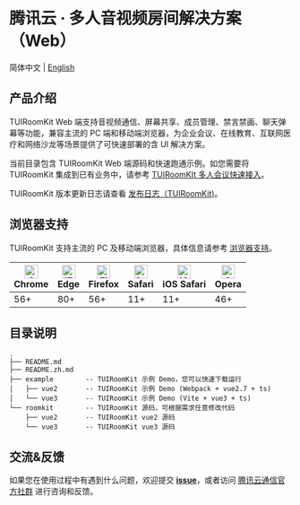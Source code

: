 # 腾讯云 · 多人音视频房间解决方案（Web）

简体中文 | [English](README.md)

## 产品介绍

TUIRoomKit Web 端支持音视频通信、屏幕共享、成员管理、禁言禁画、聊天弹幕等功能，兼容主流的 PC 端和移动端浏览器，为企业会议、在线教育、互联网医疗和网络沙龙等场景提供了可快速部署的含 UI 解决方案。

当前目录包含 TUIRoomKit Web 端源码和快速跑通示例。如您需要将 TUIRoomKit 集成到已有业务中，请参考 [TUIRoomKIt 多人会议快速接入](https://cloud.tencent.com/document/product/647/81962)。

TUIRoomKit 版本更新日志请查看 [发布日志（TUIRoomKit)](https://cloud.tencent.com/document/product/647/90288)。

## 浏览器支持

TUIRoomKit 支持主流的 PC 及移动端浏览器，具体信息请参考 [浏览器支持](https://cloud.tencent.com/document/product/647/17249#.E6.94.AF.E6.8C.81.E7.9A.84.E5.B9.B3.E5.8F.B0)。

| [<img src="https://web.sdk.qcloud.com/trtc/webrtc/assets/logo/chrome_48x48.png" alt="Chrome" width="24px" height="24px" />](http://godban.github.io/browsers-support-badges/)<br/>Chrome | [<img src="https://web.sdk.qcloud.com/trtc/webrtc/assets/logo/edge_48x48.png" alt="IE / Edge" width="24px" height="24px" />](http://godban.github.io/browsers-support-badges/)<br/> Edge | [<img src="https://web.sdk.qcloud.com/trtc/webrtc/assets/logo/firefox_48x48.png" alt="Firefox" width="24px" height="24px" />](http://godban.github.io/browsers-support-badges/)<br/>Firefox | [<img src="https://web.sdk.qcloud.com/trtc/webrtc/assets/logo/safari_48x48.png" alt="Safari" width="24px" height="24px" />](http://godban.github.io/browsers-support-badges/)<br/>Safari | [<img src="https://web.sdk.qcloud.com/trtc/webrtc/assets/logo/safari-ios_48x48.png" alt="iOS Safari" width="24px" height="24px" />](http://godban.github.io/browsers-support-badges/)<br/>iOS Safari | [<img src="https://web.sdk.qcloud.com/trtc/webrtc/assets/logo/opera_48x48.png" alt="Opera" width="24px" height="24px" />](http://godban.github.io/browsers-support-badges/)<br/>Opera |
| --------- | --------- | --------- | --------- | --------- | --------- |
| 56+ | 80+ | 56+ | 11+ | 11+ | 46+ |

## 目录说明

```
.
├── README.md
├── README.zh.md
├── example        -- TUIRoomKit 示例 Demo，您可以快速下载运行
│   ├── vue2       -- TUIRoomKit 示例 Demo (Webpack + vue2.7 + ts)
│   └── vue3       -- TUIRoomKit 示例 Demo (Vite + vue3 + ts)
└── roomkit        -- TUIRoomKit 源码，可根据需求任意修改代码
    ├── vue2       -- TUIRoomKit vue2 源码
    └── vue3       -- TUIRoomKit vue3 源码
```

## 交流&反馈

如果您在使用过程中有遇到什么问题，欢迎提交 [**issue**](https://github.com/Tencent-RTC/TUIRoomKit/issues)，或者访问 [腾讯云通信官方社群](https://zhiliao.qq.com/) 进行咨询和反馈。

